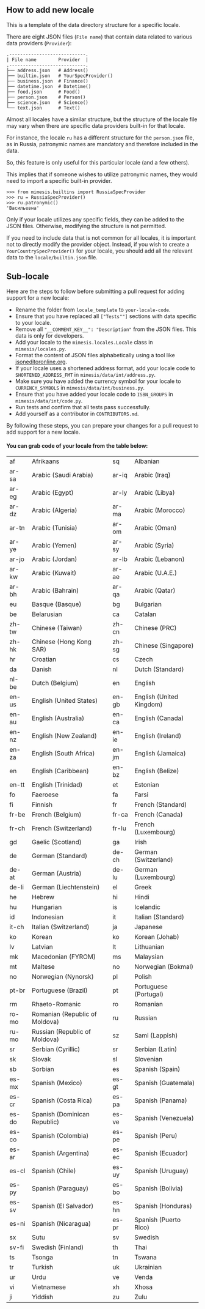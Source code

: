 ## How to add new locale

This is a template of the data directory structure for a specific locale.

There are eight JSON files (`File name`) that contain data related to various data providers (`Provider`):

```
.----------------------------.
| File name        Provider  |
.----------------------------.
├── address.json   # Address()
├── builtin.json   # YourSpecProvider()
├── business.json  # Finance()
├── datetime.json  # Datetime()
├── food.json      # Food()
├── person.json    # Person()
├── science.json   # Science()
└── text.json      # Text()
```

Almost all locales have a similar structure, but the structure of the locale file may vary when there are specific data
providers built-in for that locale.

For instance, the locale `ru` has a different structure for the `person.json` file, as in Russia, patronymic names are
mandatory and therefore included in the data.

So, this feature is only useful for this particular locale (and a few others).

This implies that if someone wishes to utilize patronymic names, they would need to import a specific built-in provider.

```
>>> from mimesis.builtins import RussiaSpecProvider
>>> ru = RussiaSpecProvider()
>>> ru.patronymic()
'Васильевна'
```

Only if your locale utilizes any specific fields, they can be added to the JSON files. Otherwise, modifying the
structure is not permitted.

If you need to include data that is not common for all locales, it is important not to directly modify the provider
object. Instead, if you wish to create a `YourCountrySpecProvider()` for your locale, you should add all the relevant
data to the `locale/builtin.json` file.

## Sub-locale

Here are the steps to follow before submitting a pull request for adding support for a new locale:

- Rename the folder from `locale_template` to `your-locale-code`.
- Ensure that you have replaced all `["Tests""]` sections with data specific to your locale.
- Remove all `"__COMMENT_KEY__": "Description"` from the JSON files. This data is only for developers.
- Add your locale to the `mimesis.locales.Locale` class in `mimesis/locales.py`.
- Format the content of JSON files alphabetically using a tool like [jsoneditoronline.org](http://jsoneditoronline.org).
- If your locale uses a shortened address format, add your locale code to `SHORTENED_ADDRESS_FMT` in `mimesis/data/int/address.py`.
- Make sure you have added the currency symbol for your locale to `CURRENCY_SYMBOLS` in `mimesis/data/int/business.py`.
- Ensure that you have added your locale code to `ISBN_GROUPS` in `mimesis/data/int/code.py`.
- Run tests and confirm that all tests pass successfully.
- Add yourself as a contributor in `CONTRIBUTORS.md`.

By following these steps, you can prepare your changes for a pull request to add support for a new locale.

#### You can grab code of your locale from the table below:

|       |                                |       |                          |
|-------|--------------------------------|-------|--------------------------|
| af    | Afrikaans                      | sq    | Albanian                 |
| ar-sa | Arabic (Saudi Arabia)          | ar-iq | Arabic (Iraq)            |
| ar-eg | Arabic (Egypt)                 | ar-ly | Arabic (Libya)           |
| ar-dz | Arabic (Algeria)               | ar-ma | Arabic (Morocco)         |
| ar-tn | Arabic (Tunisia)               | ar-om | Arabic (Oman)            |
| ar-ye | Arabic (Yemen)                 | ar-sy | Arabic (Syria)           |
| ar-jo | Arabic (Jordan)                | ar-lb | Arabic (Lebanon)         |
| ar-kw | Arabic (Kuwait)                | ar-ae | Arabic (U.A.E.)          |
| ar-bh | Arabic (Bahrain)               | ar-qa | Arabic (Qatar)           |
| eu    | Basque (Basque)                | bg    | Bulgarian                |
| be    | Belarusian                     | ca    | Catalan                  |
| zh-tw | Chinese (Taiwan)               | zh-cn | Chinese (PRC)            |
| zh-hk | Chinese (Hong Kong SAR)        | zh-sg | Chinese (Singapore)      |
| hr    | Croatian                       | cs    | Czech                    |
| da    | Danish                         | nl    | Dutch (Standard)         |
| nl-be | Dutch (Belgium)                | en    | English                  |
| en-us | English (United States)        | en-gb | English (United Kingdom) |
| en-au | English (Australia)            | en-ca | English (Canada)         |
| en-nz | English (New Zealand)          | en-ie | English (Ireland)        |
| en-za | English (South Africa)         | en-jm | English (Jamaica)        |
| en    | English (Caribbean)            | en-bz | English (Belize)         |
| en-tt | English (Trinidad)             | et    | Estonian                 |
| fo    | Faeroese                       | fa    | Farsi                    |
| fi    | Finnish                        | fr    | French (Standard)        |
| fr-be | French (Belgium)               | fr-ca | French (Canada)          |
| fr-ch | French (Switzerland)           | fr-lu | French (Luxembourg)      |
| gd    | Gaelic (Scotland)              | ga    | Irish                    |
| de    | German (Standard)              | de-ch | German (Switzerland)     |
| de-at | German (Austria)               | de-lu | German (Luxembourg)      |
| de-li | German (Liechtenstein)         | el    | Greek                    |
| he    | Hebrew                         | hi    | Hindi                    |
| hu    | Hungarian                      | is    | Icelandic                |
| id    | Indonesian                     | it    | Italian (Standard)       |
| it-ch | Italian (Switzerland)          | ja    | Japanese                 |
| ko    | Korean                         | ko    | Korean (Johab)           |
| lv    | Latvian                        | lt    | Lithuanian               |
| mk    | Macedonian (FYROM)             | ms    | Malaysian                |
| mt    | Maltese                        | no    | Norwegian (Bokmal)       |
| no    | Norwegian (Nynorsk)            | pl    | Polish                   |
| pt-br | Portuguese (Brazil)            | pt    | Portuguese (Portugal)    |
| rm    | Rhaeto-Romanic                 | ro    | Romanian                 |
| ro-mo | Romanian (Republic of Moldova) | ru    | Russian                  |
| ru-mo | Russian (Republic of Moldova)  | sz    | Sami (Lappish)           |
| sr    | Serbian (Cyrillic)             | sr    | Serbian (Latin)          |
| sk    | Slovak                         | sl    | Slovenian                |
| sb    | Sorbian                        | es    | Spanish (Spain)          |
| es-mx | Spanish (Mexico)               | es-gt | Spanish (Guatemala)      |
| es-cr | Spanish (Costa Rica)           | es-pa | Spanish (Panama)         |
| es-do | Spanish (Dominican Republic)   | es-ve | Spanish (Venezuela)      |
| es-co | Spanish (Colombia)             | es-pe | Spanish (Peru)           |
| es-ar | Spanish (Argentina)            | es-ec | Spanish (Ecuador)        |
| es-cl | Spanish (Chile)                | es-uy | Spanish (Uruguay)        |
| es-py | Spanish (Paraguay)             | es-bo | Spanish (Bolivia)        |
| es-sv | Spanish (El Salvador)          | es-hn | Spanish (Honduras)       |
| es-ni | Spanish (Nicaragua)            | es-pr | Spanish (Puerto Rico)    |
| sx    | Sutu                           | sv    | Swedish                  |
| sv-fi | Swedish (Finland)              | th    | Thai                     |
| ts    | Tsonga                         | tn    | Tswana                   |
| tr    | Turkish                        | uk    | Ukrainian                |
| ur    | Urdu                           | ve    | Venda                    |
| vi    | Vietnamese                     | xh    | Xhosa                    |
| ji    | Yiddish                        | zu    | Zulu                     |

